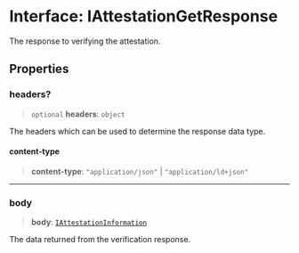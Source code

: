 # Interface: IAttestationGetResponse

The response to verifying the attestation.

## Properties

### headers?

> `optional` **headers**: `object`

The headers which can be used to determine the response data type.

#### content-type

> **content-type**: `"application/json"` \| `"application/ld+json"`

***

### body

> **body**: [`IAttestationInformation`](IAttestationInformation.md)

The data returned from the verification response.
